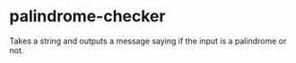 # palindrome-checker
Takes a string and outputs a message saying if the input is a palindrome or not.
